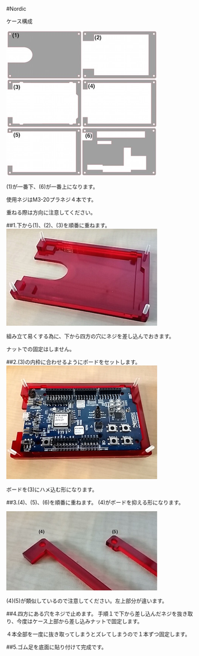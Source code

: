 #Nordic

ケース構成

![](/img/1100_case/manual/nordic_00.jpg)

(1)が一番下、(6)が一番上になります。

使用ネジはM3-20プラネジ４本です。

重ねる際は方向に注意してください。

##1.下から(1)、(2)、(3)を順番に重ねます。
![](/img/1100_case/manual/nordic_01.jpg)

組み立て易くする為に、下から四方の穴にネジを差し込んでおきます。

ナットでの固定はしません。

##2.(3)の内枠に合わせるようにボードをセットします。
![](/img/1100_case/manual/nordic_02.jpg)

ボードを(3)にハメ込む形になります。

##3.(4)、(5)、(6)を順番に重ねます。
(4)がボードを抑える形になります。

![](/img/1100_case/manual/nordic_03.jpg)

(4)(5)が類似しているので注意してください。左上部分が違います。

##4.四方にある穴をネジで止めます。
手順１で下から差し込んだネジを抜き取り、今度はケース上部から差し込みナットで固定します。

４本全部を一度に抜き取ってしまうとズレてしまうので１本ずつ固定します。

##5.ゴム足を底面に貼り付けて完成です。